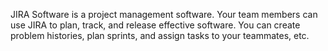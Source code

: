 JIRA Software is a project management software. Your team members can use JIRA to plan, track, and release effective software. You can create problem histories, plan sprints, and assign tasks to your teammates, etc.